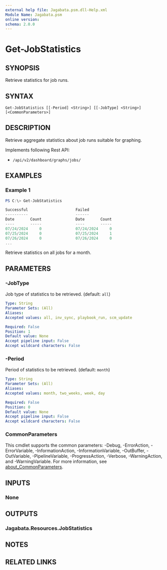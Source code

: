 ```yaml
---
external help file: Jagabata.psm.dll-Help.xml
Module Name: Jagabata.psm
online version:
schema: 2.0.0
---
```


# Get-JobStatistics

## SYNOPSIS
Retrieve statistics for job runs.

## SYNTAX

```
Get-JobStatistics [[-Period] <String>] [[-JobType] <String>] [<CommonParameters>]
```

## DESCRIPTION
Retrieve aggregate statistics about job runs suitable for graphing.

Implements following Rest API:  
- `/api/v2/dashboard/graphs/jobs/`

## EXAMPLES

### Example 1
```powershell
PS C:\> Get-JobStatistics

Successful                     Failed
----------                     ------
Date       Count               Date       Count
----       -----               ----       -----
07/24/2024     0               07/24/2024     0
07/25/2024     0               07/25/2024     1
07/26/2024     0               07/26/2024     0
...
```

Retrieve statistics on all jobs for a month.

## PARAMETERS

### -JobType
Job type of statistics to be retrieved. (default: `all`)

```yaml
Type: String
Parameter Sets: (All)
Aliases:
Accepted values: all, inv_sync, playbook_run, scm_update

Required: False
Position: 1
Default value: None
Accept pipeline input: False
Accept wildcard characters: False
```

### -Period
Period of statistics to be retrieved. (default: `month`)

```yaml
Type: String
Parameter Sets: (All)
Aliases:
Accepted values: month, two_weeks, week, day

Required: False
Position: 0
Default value: None
Accept pipeline input: False
Accept wildcard characters: False
```

### CommonParameters
This cmdlet supports the common parameters: -Debug, -ErrorAction, -ErrorVariable, -InformationAction, -InformationVariable, -OutBuffer, -OutVariable, -PipelineVariable, -ProgressAction, -Verbose, -WarningAction, and -WarningVariable. For more information, see [about_CommonParameters](http://go.microsoft.com/fwlink/?LinkID=113216).

## INPUTS

### None
## OUTPUTS

### Jagabata.Resources.JobStatistics
## NOTES

## RELATED LINKS
